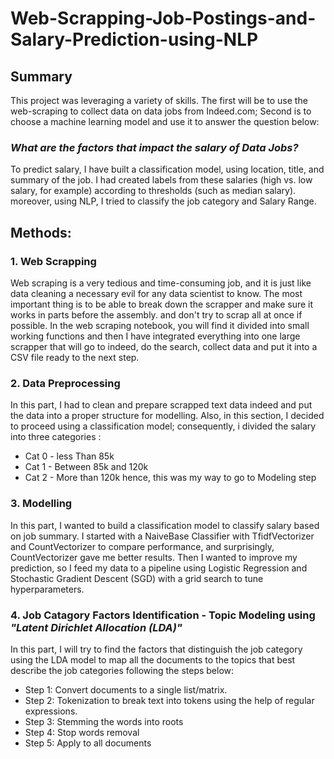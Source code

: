 # Web-Scrapping-Job-Postings-and-Salary-Prediction-using-NLP

## Summary 
This project was leveraging a variety of skills. The first will be to use the web-scraping to collect data on data jobs from Indeed.com; Second is to choose a machine learning model and use it to answer the question below:

### *What are the factors that impact the salary of Data Jobs?*

To predict salary, I have built a classification model, using location, title, and summary of the job. I had created labels from these salaries (high vs. low salary, for example) according to thresholds (such as median salary). moreover, using NLP, I tried to classify the job category and Salary Range.

## Methods:
### 1. Web Scrapping

Web scraping is a very tedious and time-consuming job, and it is just like data cleaning a necessary evil for any data scientist to know. The most important thing is to be able to break down the scrapper and make sure it works in parts before the assembly. and don't try to scrap all at once if possible. 
In the web scraping notebook, you will find it divided into small working functions and then I have integrated everything into one large scrapper that will go to indeed, do the search, collect data and put it into a CSV file ready to the next step.

### 2. Data Preprocessing

In this part, I had to clean and prepare scrapped text data indeed and put the data into a proper structure for modelling.
Also, in this section, I decided to proceed using a classification model; consequently, i divided the salary into three categories :
- Cat 0 - less Than 85k
- Cat 1 - Between 85k and 120k
- Cat 2 - More than 120k
hence, this was my way to go to Modeling step

### 3. Modelling 
In this part, I wanted to build a classification model to classify salary based on job summary. I started with a NaiveBase  Classifier with TfidfVectorizer and CountVectorizer to compare performance, and surprisingly, CountVectorizer gave me better results.
Then I wanted to improve my prediction, so I feed my data to a pipeline using Logistic Regression and Stochastic Gradient Descent (SGD) with a grid search to tune hyperparameters.

### 4. Job Catagory Factors Identification - Topic Modeling using __*"Latent Dirichlet Allocation (LDA)"*__

In this part, I will try to find the factors that distinguish the job category using the LDA model to map all the documents to the topics that best describe the job categories following the steps below:
- Step 1: Convert documents to a single list/matrix.
- Step 2: Tokenization to break text into tokens using the help of regular expressions.
- Step 3: Stemming the words into roots
- Step 4: Stop words removal
- Step 5: Apply to all documents

